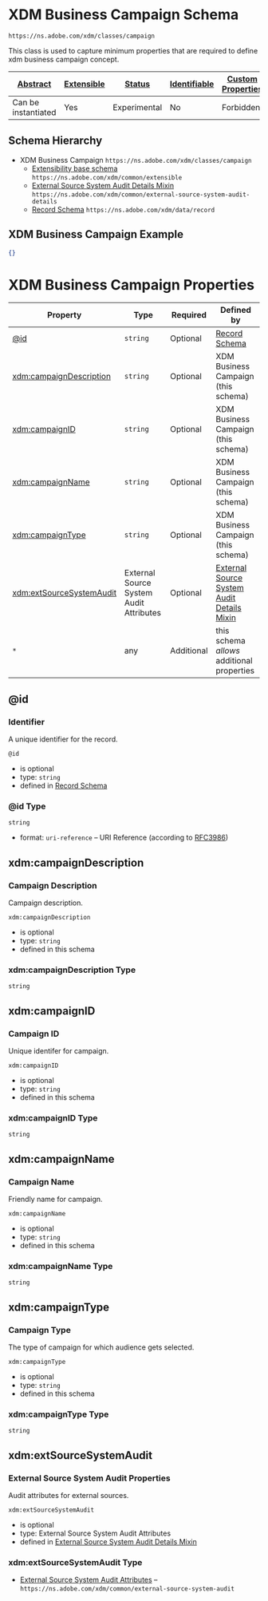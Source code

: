 
# XDM Business Campaign Schema

```
https://ns.adobe.com/xdm/classes/campaign
```

This class is used to capture minimum properties that are required to define xdm business campaign concept.

| [Abstract](../../abstract.md) | [Extensible](../../extensions.md) | [Status](../../status.md) | [Identifiable](../../id.md) | [Custom Properties](../../extensions.md) | [Additional Properties](../../extensions.md) | Defined In |
|-------------------------------|-----------------------------------|---------------------------|-----------------------------|------------------------------------------|----------------------------------------------|------------|
| Can be instantiated | Yes | Experimental | No | Forbidden | Permitted | [classes/campaign.schema.json](classes/campaign.schema.json) |
## Schema Hierarchy

* XDM Business Campaign `https://ns.adobe.com/xdm/classes/campaign`
  * [Extensibility base schema](../datatypes/extensible.schema.md) `https://ns.adobe.com/xdm/common/extensible`
  * [External Source System Audit Details Mixin](../fieldgroups/shared/external-source-system-audit-details.schema.md) `https://ns.adobe.com/xdm/common/external-source-system-audit-details`
  * [Record Schema](../behaviors/record.schema.md) `https://ns.adobe.com/xdm/data/record`


## XDM Business Campaign Example
```json
{}
```

# XDM Business Campaign Properties

| Property | Type | Required | Defined by |
|----------|------|----------|------------|
| [@id](#id) | `string` | Optional | [Record Schema](../behaviors/record.schema.md#id) |
| [xdm:campaignDescription](#xdmcampaigndescription) | `string` | Optional | XDM Business Campaign (this schema) |
| [xdm:campaignID](#xdmcampaignid) | `string` | Optional | XDM Business Campaign (this schema) |
| [xdm:campaignName](#xdmcampaignname) | `string` | Optional | XDM Business Campaign (this schema) |
| [xdm:campaignType](#xdmcampaigntype) | `string` | Optional | XDM Business Campaign (this schema) |
| [xdm:extSourceSystemAudit](#xdmextsourcesystemaudit) | External Source System Audit Attributes | Optional | [External Source System Audit Details Mixin](../fieldgroups/shared/external-source-system-audit-details.schema.md#xdmextsourcesystemaudit) |
| `*` | any | Additional | this schema *allows* additional properties |

## @id
### Identifier

A unique identifier for the record.

`@id`
* is optional
* type: `string`
* defined in [Record Schema](../behaviors/record.schema.md#id)

### @id Type


`string`
* format: `uri-reference` – URI Reference (according to [RFC3986](https://tools.ietf.org/html/rfc3986))






## xdm:campaignDescription
### Campaign Description

Campaign description.

`xdm:campaignDescription`
* is optional
* type: `string`
* defined in this schema

### xdm:campaignDescription Type


`string`






## xdm:campaignID
### Campaign ID

Unique identifer for campaign.

`xdm:campaignID`
* is optional
* type: `string`
* defined in this schema

### xdm:campaignID Type


`string`






## xdm:campaignName
### Campaign Name

Friendly name for campaign.

`xdm:campaignName`
* is optional
* type: `string`
* defined in this schema

### xdm:campaignName Type


`string`






## xdm:campaignType
### Campaign Type

The type of campaign for which audience gets selected.

`xdm:campaignType`
* is optional
* type: `string`
* defined in this schema

### xdm:campaignType Type


`string`






## xdm:extSourceSystemAudit
### External Source System Audit Properties

Audit attributes for external sources.

`xdm:extSourceSystemAudit`
* is optional
* type: External Source System Audit Attributes
* defined in [External Source System Audit Details Mixin](../fieldgroups/shared/external-source-system-audit-details.schema.md#xdmextsourcesystemaudit)

### xdm:extSourceSystemAudit Type


* [External Source System Audit Attributes](../datatypes/auditing/external-source-system-audit.schema.md) – `https://ns.adobe.com/xdm/common/external-source-system-audit`




